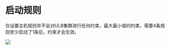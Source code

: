 # 启动规则

仅设置主机规则并不会对ULB集群进行任何约束，最大最小值的约束，需要4条规则至少启动了1条后，约束才会生效。

![](http://uas-doc.cn-bj.ufileos.com/uas-rules.png)
